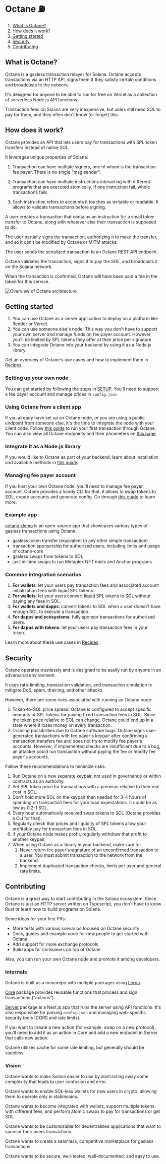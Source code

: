 # Octane ⛽

1. [What is Octane?](#what-is-octane)
2. [How does it work?](#how-does-it-work)
3. [Getting started](#getting-started)
4. [Security](#security)
5. [Contributing](#contributing)

## What is Octane?

Octane is a gasless transaction relayer for Solana. Octane accepts transactions via an HTTP API, signs them if they satisfy certain conditions and broadcasts to the network.

It's designed for anyone to be able to run for free on Vercel as a collection of serverless Node.js API functions.

Transaction fees on Solana are very inexpensive, but users still need SOL to pay for them, and they often don't know (or forget) this.

## How does it work?

Octane provides an API that lets users pay for transactions with SPL token transfers instead of native SOL.

It leverages unique properties of Solana:

1) Transaction can have multiple signers, one of whom is the transaction fee payer. There is no single "msg.sender".

2) Transaction can have multiple instructions interacting with different programs that are executed atomically. If one instruction fail, whole transactions fails.

3) Each instruction refers to accounts it touches as writable or readable. It allows to validate transactions before signing.

A user creates a transaction that contains an instruction for a small token transfer to Octane, along with whatever else their transaction is supposed to do.

The user partially signs the transaction, authorizing it to make the transfer, and so it can't be modified by Octane or MITM attacks.

The user sends the serialized transaction to an Octane REST API endpoint.

Octane validates the transaction, signs it to pay the SOL, and broadcasts it on the Solana network.

When the transaction is confirmed, Octane will have been paid a fee in the token for this service.

![Overview of Octane architecture](overview.png)

## Getting started

1. You can use Octane as a server application to deploy on a platform like Render or Vercel.
2. You can use someone else's node. This way you don't have to support your own server and manage funds on fee payer account. However, you'll be limited by SPL tokens they offer at their price per signature.
3. You can integrate Octane into your backend by using it as a Node.js library.

Get an overview of Octane's use cases and how to implement them in [Recipes](docs/recipes.md).

### Setting up your own node

You can get started by following the steps in [SETUP](SETUP.md). You'll need to support a fee payer account and manage prices in `config.json`

### Using Octane from a client app

If you already have set up an Octane node, or you are using a public endpoint from someone else, it's the time to integrate the node with your client code. Follow [this guide](docs/example-integration.md) to run your first transaction through Octane. You can also view all Octane endpoints and their parameters on [this page](docs/endpoints.md).

### Integrate it as a Node.js library

If you would like to Octane as part of your backend, learn about installation and available methods in [this guide](docs/library.md).

### Managing fee payer account

If you host your own Octane node, you'll need to manage fee payer account. Octane provides a handy CLI for that: it allows to swap tokens to SOL, create accounts and generate config. Go through [this guide](docs/CLI.md) to learn more.

### Example app

[octane-demo](https://github.com/sevazhidkov/octane-demo) is an open-source app that showcases various types of gasless transactions using Octane:
* gasless token transfer (equivalent to any other simple transaction)
* transaction sponsorship for authorized users, including limits and usage of octane-core
* gasless swaps from tokens to SOL
* just-in-time swaps to run Metaplex NFT mints and Anchor programs

### Common integration scenarios

1. **For wallets**: let your users pay transaction fees and associated account initialization fees with liquid SPL tokens.
2. **For wallets**: let your users convert liquid SPL tokens to SOL without paying any fees in SOL.
3. **For wallets and dapps**: convert tokens to SOL when a user doesn't have enough SOL to execute a transaction.
4. **For dapps and ecosystems**: fully sponsor transactions for authorized users.
5. **For dapps with tokens**: let your users pay transaction fees in your token.

Learn more about these use cases in [Recipes](docs/recipes.md).

## Security

Octane operates trustlessly and is designed to be easily run by anyone in an adversarial environment.

It uses rate-limiting, transaction validation, and transaction simulation to mitigate DoS, spam, draining, and other attacks.

However, there are some risks associated with running an Octane node:

1) Token-to-SOL price spread. Octane is configured to accept specific amounts of SPL tokens for paying fixed transaction fees in SOL. Since the token price relative to SOL can change, Octane could end up in a state where it loses money on every transaction.
2) Draining possibilities due to Octane software bugs. Octane signs user-generated transactions with fee payer's keypair after confirming a transaction transfers fee and does not try to modify fee payer's accounts.  However, if implemented checks are insufficient due to a bug, an attacker could run transaction without paying the fee or modify fee payer's accounts.

Follow these recommendations to minimize risks:
1. Run Octane on a new separate keypair, not used in governance or within contracts as an authority.
2. Set SPL token price for transactions with a premium relative to their real cost in SOL.
3. Don't hold more SOL on the keypair than needed for 3-4 hours of spending on transaction fees for your load expectations. It could be as low as 0.2-1 SOL.
4. Every hour automatically received swap tokens to SOL (Octane provides a CLI for that).
5. Regularly check that prices and liquidity of SPL tokens allow your profitably pay for transaction fees in SOL.
6. If your Octane node makes profit, regularly withdraw that profit to another keypair.
7. When using Octane as a library in your backend, make sure to:
    1. Never return fee payer's signature of an unconfirmed transaction to a user. You must submit transaction to the network from the backend.
    2. Implement duplicated transaction checks, limits per user and general rate limits.

## Contributing

Octane is a great way to start contributing in the Solana ecosystem. Since Octane is just an HTTP server written on Typescript, you don't have to know Rust or learn how to build programs on Solana.

Some ideas for your first PRs:
* More tests with various scenarios focused on Octane security
* Docs, guides and example code for new people to get started with Octane
* Add support for more exchange protocols
* Build apps for consumers on top of Octane

Also, you can run your own Octane node and promote it among developers.

### Internals

Octane is built as a monorepo with multiple packages using [Lerna](https://lerna.js.org/).

[Core](https://github.com/solana-labs/octane/tree/master/packages/core) package provides reusable functions that process and sign transactions ("actions").

[Server](https://github.com/solana-labs/octane/tree/master/packages/package) package is a Next.js app that runs the server using API functions. It's also responsible for parsing `config.json` and managing web-specific security tools (CORS and rate limits).

If you want to create a new action (for example, swap on a new protocol), you'll need to add it as an action in Core and add a new endpoint in Server that calls new action.

Octane utilizes cache for some rate limiting, but generally should be stateless.

### Vision

Octane wants to make Solana easier to use by abstracting away some complexity that leads to user confusion and error.

Octane wants to enable SOL-less wallets for new users in crypto, allowing them to operate only in stablecoins.

Octane wants to become integrated with wallets, support multiple tokens with different fees, and perform atomic swaps to pay for transactions or get SOL.

Octane wants to be customizable for decentralized applications that want to sponsor their users transactions.

Octane wants to create a seamless, competitive marketplace for gasless transactions.

Octane wants to be secure, well-tested, well-documented, and easy to use.
